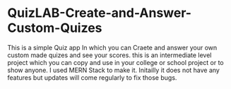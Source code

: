 # QuizLAB-Create-and-Answer-Custom-Quizes
This is a simple Quiz app In which you can Craete and answer your own custom made quizes and see your scores. this is an intermediate level project which you can copy and use in your college or school project or to show anyone. I used MERN Stack to make it.  Initailly it does not have any features but updates will come regularly to fix those bugs.
